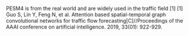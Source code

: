 PESM4 is from the real world and are widely used in the traffic field [1]
[1] Guo S, Lin Y, Feng N, et al. Attention based spatial-temporal graph convolutional networks for traffic flow forecasting[C]//Proceedings of the AAAI conference on artificial intelligence. 2019, 33(01): 922-929.
